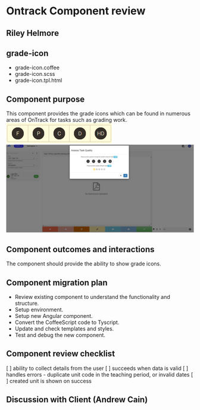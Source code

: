 # Ontrack Component review

## Riley Helmore

## grade-icon

- grade-icon.coffee
- grade-icon.scss
- grade-icon.tpl.html

## Component purpose

This component provides the grade icons which can be found in numerous areas of OnTrack for tasks such as grading work.
![alt text](Resources/grade-icon1.PNG)
![alt text](Resources/grade-icon.PNG)

## Component outcomes and interactions

The component should provide the ability to show grade icons.

## Component migration plan

- Review existing component to understand the functionality and structure.
- Setup environment.
- Setup new Angular component.
- Convert the CoffeeScript code to Tyscript.
- Update and check templates and styles.
- Test and debug the new component.

## Component review checklist
[ ] ability to collect details from the user 
[ ] succeeds when data is valid 
[ ] handles errors -
duplicate unit code in the teaching period, or invalid dates
[ ] created unit is shown on success

## Discussion with Client (Andrew Cain)
